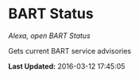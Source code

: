 # BART Status
*Alexa, open BART Status*

Gets current BART service advisories

**Last Updated:** 2016-03-12 17:45:05